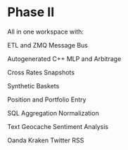 # Phase II

All in one workspace with:

ETL and ZMQ Message Bus

Autogenerated C++ MLP and Arbitrage

Cross Rates Snapshots

Synthetic Baskets

Position and Portfolio Entry

SQL Aggregation Normalization

Text Geocache Sentiment Analysis

Oanda Kraken Twitter RSS

